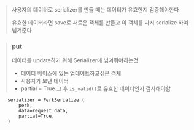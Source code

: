 > 사용자의 데이터로 serializer를 만들 때는 데이터가 유효한지 검증해야한다
> 
> 유효한 데이터라면 save로 새로운 객체를 만들고 이 객체를 다시 serialize 하여 넘겨준다

> ### put
>  데이터를 update하기 위해 Serializer에 넘겨줘야하는것
>-	데이터 베이스에 있는 업데이트하고싶은 객체
>-	사용자가 보낸 데이터
>-	partial = True
>  그 후 `is_valid()`로 유효한 데이터인지 검사해야함

```
    serializer = PerkSerializer(
        perk,
        data=request.data,
        partial=True,
    )
```
